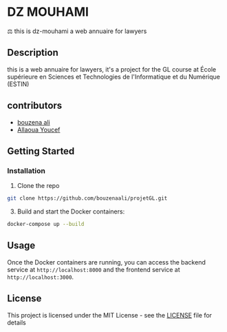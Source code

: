# DZ MOUHAMI
⚖️ this is dz-mouhami a web annuaire for lawyers

## Description
this is a web annuaire for lawyers, it's a project for the GL course at École supérieure en Sciences et Technologies de l'Informatique et du Numérique (ESTIN)

## contributors
- [bouzena ali](github.com/bouzenaali)
- [Allaoua Youcef](github.com/YoucefAllaoua)

## Getting Started
### Installation
1. Clone the repo
```bash
git clone https://github.com/bouzenaali/projetGL.git
```

3. Build and start the Docker containers:
```bash
docker-compose up --build
```

## Usage

Once the Docker containers are running, you can access the backend service at `http://localhost:8000` and the frontend service at `http://localhost:3000`.


## License

This project is licensed under the MIT License - see the [LICENSE](LICENSE) file for details
